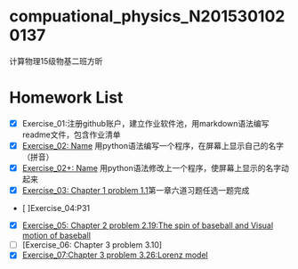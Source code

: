 # compuational_physics_N2015301020137
计算物理15级物基二班方昕
# Homework List
- [x] Exercise_01:注册github账户，建立作业软件池，用markdown语法编写readme文件，包含作业清单
- [x] [Exercise_02: Name](https://github.com/Athanasiafx/compuational_physics_N2015301020137/blob/master/Exercise_02:Name.py) 用python语法编写一个程序，在屏幕上显示自己的名字（拼音）      
- [x] [Exercise_02+: Name](https://github.com/Athanasiafx/compuational_physics_N2015301020137/blob/master/Exercise_02%2B:Name.py) 用python语法修改上一个程序，使屏幕上显示的名字动起来
- [x] [Exercise_03: Chapter 1 problem 1.1](https://github.com/Athanasiafx/compuational_physics_N2015301020137/tree/master/Exercise_03)第一章六道习题任选一题完成      
- [ ]Exercise_04:P31
- [x] [Exercise_05: Chapter 2 problem 2.19:The spin of baseball and Visual motion of baseball](https://github.com/Athanasiafx/compuational_physics_N2015301020137/blob/master/Exercise_05/readme.md)
- [ ] [Exercise_06: Chapter 3 problem 3.10]
- [x] [Exercise_07:Chapter 3 problem 3.26:Lorenz model](https://github.com/Athanasiafx/compuational_physics_N2015301020137/blob/master/Exercise_07/readme.md)
